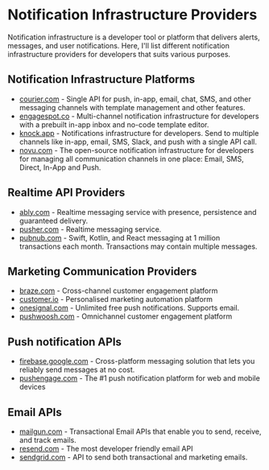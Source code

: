 # Notification Infrastructure Providers
Notification infrastructure is a developer tool or platform that delivers alerts, messages, and user notifications. Here, I'll list different notification infrastructure providers for developers that suits various purposes.

## Notification Infrastructure Platforms
* [courier.com](https://courier.com) - Single API for push, in-app, email, chat, SMS, and other messaging channels with template management and other features.
* [engagespot.co](https://engagespot.co) - Multi-channel notification infrastructure for developers with a prebuilt in-app inbox and no-code template editor.
* [knock.app](https://knock.app) - Notifications infrastructure for developers. Send to multiple channels like in-app, email, SMS, Slack, and push with a single API call. 
* [novu.com](https://novu.com) - The open-source notification infrastructure for developers for managing all communication channels in one place: Email, SMS, Direct, In-App and Push.

## Realtime API Providers
* [ably.com](https://ably.com) - Realtime messaging service with presence, persistence and guaranteed delivery.
* [pusher.com](https://pusher.com) - Realtime messaging service.
* [pubnub.com](https://pubnub.com) - Swift, Kotlin, and React messaging at 1 million transactions each month. Transactions may contain multiple messages.

## Marketing Communication Providers
* [braze.com](https://braze.com) - Cross-channel customer engagement platform
* [customer.io](https://customer.io) - Personalised marketing automation platform
* [onesignal.com](https://onesignal.com) - Unlimited free push notifications. Supports email.
* [pushwoosh.com](https://pushwoosh.com) - Omnichannel customer engagement platform

## Push notification APIs
* [firebase.google.com](https://firebase.google.com) - Cross-platform messaging solution that lets you reliably send messages at no cost.
* [pushengage.com](https://pushengage.com) - The #1 push notification platform for web and mobile devices

## Email APIs
* [mailgun.com](https://mailgun.com) - Transactional Email APIs that enable you to send, receive, and track emails.
* [resend.com](https://resend.com) - The most developer friendly email API
* [sendgrid.com](https://sendgrid.com) - API to send both transactional and marketing emails.
  
